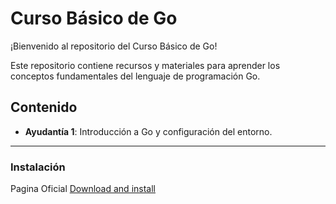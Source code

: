 # Curso Básico de Go

¡Bienvenido al repositorio del Curso Básico de Go!

Este repositorio contiene recursos y materiales para aprender los conceptos fundamentales del lenguaje de programación Go. 

## Contenido

- **Ayudantía 1**: Introducción a Go y configuración del entorno.



*** 

### Instalación

Pagina Oficial [Download and install](https://go.dev/doc/install) 


